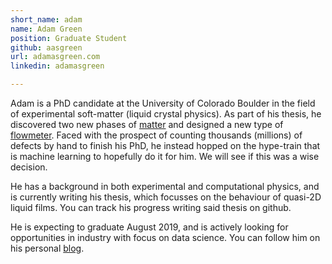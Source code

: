 ```yaml
---
short_name: adam
name: Adam Green
position: Graduate Student
github: aasgreen
url: adamasgreen.com
linkedin: adamasgreen

---
```

Adam is a PhD candidate at the University of Colorado Boulder in the field of experimental soft-matter (liquid crystal physics). As part of his thesis, he discovered two new phases of [matter](http://dx.doi.org/10.1103/PhysRevLett.122.107801) and designed a new type of [flowmeter](http://dx.doi.org/10.1063/1.5083967). Faced with the prospect of counting thousands (millions) of defects by hand to finish his PhD, he instead hopped on the hype-train that is machine learning to hopefully do it for him. We will see if this was a wise decision.

He has a background in both experimental and computational physics, and is currently writing his thesis, which focusses on the behaviour of quasi-2D liquid films. You can track his progress writing said thesis on github.

He is expecting to graduate August 2019, and is actively looking for opportunities in industry with focus on data science. You can follow him on his personal [blog](https://adamasgreen.com).
